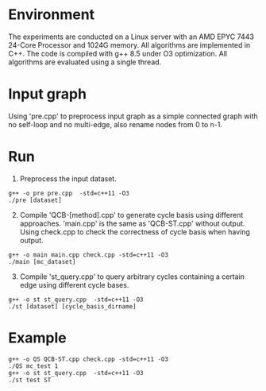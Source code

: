# Environment
The experiments are conducted on a Linux server with an AMD EPYC 7443 24-Core Processor and 1024G memory. All algorithms are implemented in C++. The code is compiled with g++ 8.5 under O3 optimization. All algorithms are evaluated using a single thread.

# Input graph 
Using 'pre.cpp' to preprocess input graph as a simple connected graph with no self-loop and no multi-edge, also rename nodes from 0 to n-1.

# Run

1. Preprocess the input dataset.
```shell
g++ -o pre pre.cpp  -std=c++11 -O3
./pre [dataset]
```

2. Compile 'QCB-[method].cpp' to generate cycle basis using different approaches. 'main.cpp' is the same as 'QCB-ST.cpp' without output. Using check.cpp to check the correctness of cycle basis when having output.

```shell
g++ -o main main.cpp check.cpp -std=c++11 -O3
./main [mc_dataset]
```

3. Compile 'st_query.cpp' to query arbitrary cycles containing a certain edge using different cycle bases.

```shell
g++ -o st st_query.cpp  -std=c++11 -O3
./st [dataset] [cycle_basis_dirname]
```

# Example
 ```shell
 g++ -o QS QCB-ST.cpp check.cpp -std=c++11 -O3
 ./QS mc_test 1
 g++ -o st st_query.cpp  -std=c++11 -O3
 ./st test ST
 ```

